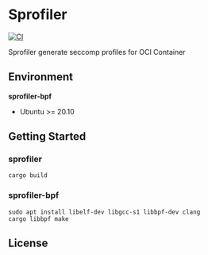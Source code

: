 # Sprofiler

[![CI](https://github.com/sai-lab/sprofiler/actions/workflows/ci.yaml/badge.svg)](https://github.com/sai-lab/sprofiler/actions/workflows/ci.yaml)

Sprofiler generate seccomp profiles for OCI Container

## Environment

**sprofiler-bpf**
- Ubuntu >= 20.10

## Getting Started

### sprofiler

```
cargo build
```

### sprofiler-bpf

```
sudo apt install libelf-dev libgcc-s1 libbpf-dev clang
cargo libbpf make
```

## License

